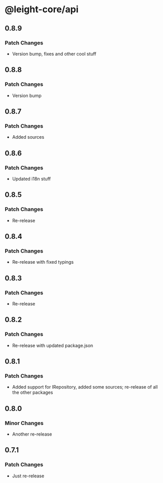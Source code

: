 # @leight-core/api

## 0.8.9

### Patch Changes

- Version bump, fixes and other cool stuff

## 0.8.8

### Patch Changes

- Version bump

## 0.8.7

### Patch Changes

- Added sources

## 0.8.6

### Patch Changes

- Updated i18n stuff

## 0.8.5

### Patch Changes

- Re-release

## 0.8.4

### Patch Changes

- Re-release with fixed typings

## 0.8.3

### Patch Changes

- Re-release

## 0.8.2

### Patch Changes

- Re-release with updated package.json

## 0.8.1

### Patch Changes

- Added support for IRepository, added some sources; re-release of all the other packages

## 0.8.0

### Minor Changes

- Another re-release

## 0.7.1

### Patch Changes

- Just re-release
